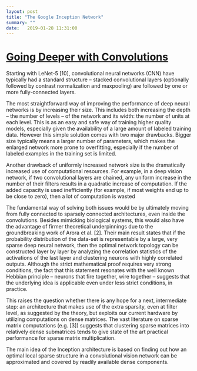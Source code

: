 ```yaml
---
layout: post
title: "The Google Inception Network"
summary: ""
date:   2019-01-28 11:31:00
---
```


# [Going Deeper with Convolutions](https://arxiv.org/abs/1409.4842)

Starting with LeNet-5 [10], convolutional neural networks (CNN) have typically
had a standard structure – stacked convolutional layers (optionally followed by
contrast normalization and maxpooling) are followed by one or more
fully-connected layers.

The most straightforward way of improving the performance of deep neural
networks is by increasing their size. This includes both increasing the depth –
the number of levels – of the network and its width: the number of units at
each level. This is as an easy and safe way of training higher quality models,
especially given the availability of a large amount of labeled training data.
However this simple solution comes with two major drawbacks. Bigger size
typically means a larger number of parameters, which makes the enlarged network
more prone to overfitting, especially if the number of labeled examples in the
training set is limited.

Another drawback of uniformly increased network size is the dramatically
increased use of computational resources. For example, in a deep vision
network, if two convolutional layers are chained, any uniform increase in the
number of their filters results in a quadratic increase of computation. If the
added capacity is used inefficiently (for example, if most weights end up to be
close to zero), then a lot of computation is wasted

The fundamental way of solving both issues would be by ultimately moving from
fully connected to sparsely connected architectures, even inside the
convolutions. Besides mimicking biological systems, this would also have the
advantage of firmer theoretical underpinnings due to the groundbreaking work of
Arora et al. [2]. Their main result states that if the probability distribution
of the data-set is representable by a large, very sparse deep neural network,
then the optimal network topology can be constructed layer by layer by
analyzing the correlation statistics of the activations of the last layer and
clustering neurons with highly correlated outputs. Although the strict
mathematical proof requires very strong conditions, the fact that this
statement resonates with the well known Hebbian principle – neurons that fire
together, wire together – suggests that the underlying idea is applicable even
under less strict conditions, in practice.

This raises the question whether there is any hope for a next, intermediate
step: an architecture that makes use of the extra sparsity, even at filter
level, as suggested by the theory, but exploits our current hardware by
utilizing computations on dense matrices. The vast literature on sparse matrix
computations (e.g. [3]) suggests that clustering sparse matrices into
relatively dense submatrices tends to give state of the art practical
performance for sparse matrix multiplication.

The main idea of the Inception architecture is based on finding out how an
optimal local sparse structure in a convolutional vision network can be
approximated and covered by readily available dense components.
